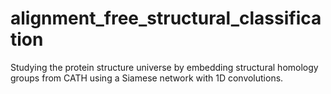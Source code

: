 # alignment_free_structural_classification
Studying the protein structure universe by embedding structural homology groups from CATH using a Siamese network with 1D convolutions.
